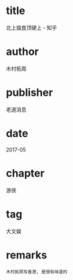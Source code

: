 # title
北上搵食顶硬上 - 知乎

# author
木村拓周

# publisher
老道消息

# date
2017-05

# chapter
游侠

# tag
大文娱

# remarks
`木村拓周写香港, 是很有味道的`
